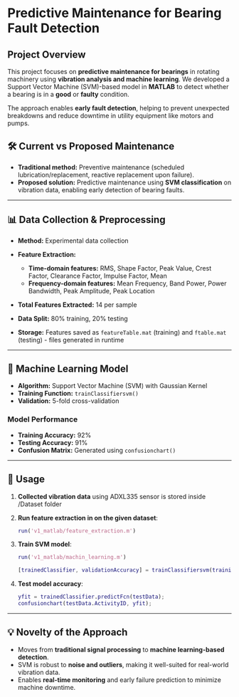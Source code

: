 # Predictive Maintenance for Bearing Fault Detection

## Project Overview

This project focuses on **predictive maintenance for bearings** in
rotating machinery using **vibration analysis and machine learning**. We
developed a Support Vector Machine (SVM)-based model in **MATLAB** to
detect whether a bearing is in a **good** or **faulty** condition.

The approach enables **early fault detection**, helping to prevent
unexpected breakdowns and reduce downtime in utility equipment like
motors and pumps.


## 🛠️ Current vs Proposed Maintenance

-   **Traditional method:** Preventive maintenance (scheduled
    lubrication/replacement, reactive replacement upon failure).
-   **Proposed solution:** Predictive maintenance using **SVM
    classification** on vibration data, enabling early detection of
    bearing faults.

------------------------------------------------------------------------

## 📊 Data Collection & Preprocessing

-   **Method:** Experimental data collection

-   **Feature Extraction:**

    -   **Time-domain features:** RMS, Shape Factor, Peak Value, Crest
        Factor, Clearance Factor, Impulse Factor, Mean
    -   **Frequency-domain features:** Mean Frequency, Band Power, Power
        Bandwidth, Peak Amplitude, Peak Location

-   **Total Features Extracted:** 14 per sample

-   **Data Split:** 80% training, 20% testing

-   **Storage:** Features saved as `featureTable.mat` (training) and
    `ftable.mat` (testing) - files generated in runtime

------------------------------------------------------------------------

## 🤖 Machine Learning Model

-   **Algorithm:** Support Vector Machine (SVM) with Gaussian Kernel
-   **Training Function:** `trainClassifiersvm()`
-   **Validation:** 5-fold cross-validation

### Model Performance

-   **Training Accuracy:** 92%
-   **Testing Accuracy:** 91%
-   **Confusion Matrix:** Generated using `confusionchart()`

------------------------------------------------------------------------

## 🚀 Usage

1.  **Collected  vibration data** using ADXL335 sensor is stored inside /Dataset folder

2.  **Run feature extraction in on the given dataset**:

    ``` matlab
    run('v1_matlab/feature_extraction.m')
    ```

3.  **Train SVM model**:

    ``` matlab
    run('v1_matlab/machin_learning.m')

    [trainedClassifier, validationAccuracy] = trainClassifiersvm(trainingData);
    ```

4.  **Test model accuracy**:

    ``` matlab
    yfit = trainedClassifier.predictFcn(testData);
    confusionchart(testData.ActivityID, yfit);
    ```

------------------------------------------------------------------------

## 💡 Novelty of the Approach

-   Moves from **traditional signal processing** to **machine
    learning-based detection**.
-   SVM is robust to **noise and outliers**, making it well-suited for
    real-world vibration data.
-   Enables **real-time monitoring** and early failure prediction to
    minimize machine downtime.


